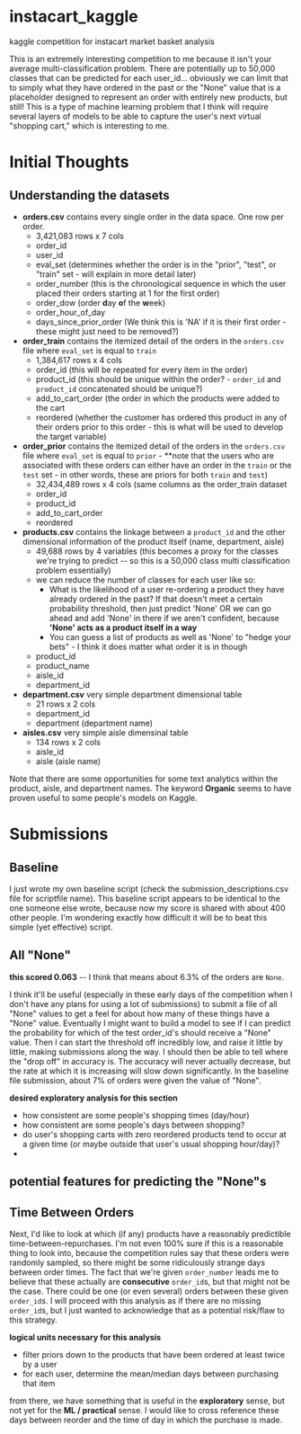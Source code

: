 # instacart_kaggle
kaggle competition for instacart market basket analysis

This is an extremely interesting competition to me because it isn't your average multi-classification problem. There are potentially up to 50,000 classes 
that can be predicted for each user_id... obviously we can limit that to simply what they have ordered in the past or the "None" value that is a 
placeholder designed to represent an order with entirely new products, but still! This is a type of machine learning problem that I think will require 
several layers of models to be able to capture the user's next virtual "shopping cart," which is interesting to me.


# Initial Thoughts

## Understanding the datasets

- **orders.csv** contains every single order in the data space. One row per order.
	* 3,421,083 rows x 7 cols
	* order_id
	* user_id 
	* eval_set (determines whether the order is in the "prior", "test", or "train" set - will explain in more detail later)
	* order_number (this is the chronological sequence in which the user placed their orders starting at 1 for the first order)
	* order_dow (order **d**ay **o**f the **w**eek)
	* order_hour_of_day
	* days_since_prior_order (We think this is 'NA' if it is their first order - these might just need to be removed?)
- **order_train** contains the itemized detail of the orders in the `orders.csv` file where `eval_set` is equal to `train`
	* 1,384,617 rows x 4 cols
	* order_id (this will be repeated for every item in the order)
	* product_id (this should be unique within the order? - `order_id` and `product_id` concatenated should be unique?)
	* add_to_cart_order (the order in which the products were added to the cart
	* reordered (whether the customer has ordered this product in any of their orders prior to this order - this is what will be used to develop the target variable)
- **order_prior** contains the itemized detail of the orders in the `orders.csv` file where `eval_set` is equal to `prior` - **note that the users who are associated with these orders can either have an order in the `train` or the `test` set - in other words, these are priors for both `train` and `test`)
	* 32,434,489 rows x 4 cols (same columns as the order_train dataset
	* order_id
	* product_id
	* add_to_cart_order
	* reordered
- **products.csv** contains the linkage between a `product_id` and the other dimensional information of the product itself (name, department, aisle)
	* 49,688 rows by 4 variables (this becomes a proxy for the classes we're trying to predict -- so this is a 50,000 class multi classification problem essentially)
	* we can reduce the number of classes for each user like so:
		* What is the likelihood of a user re-ordering a product they have already ordered in the past? If that doesn't meet a certain probability threshold, then just predict 'None' OR we can go ahead and add 'None' in there if we aren't confident, because **'None' acts as a product itself in a way**
		* You can guess a list of products as well as 'None' to "hedge your bets" - I think it does matter what order it is in though
	* product_id
	* product_name
	* aisle_id
	* department_id
- **department.csv** very simple department dimensional table
	* 21 rows x 2 cols
	* department_id
	* department (department name)
- **aisles.csv** very simple aisle dimensinal table
	* 134 rows x 2 cols
	* aisle_id
	* aisle (aisle name)
	

Note that there are some opportunities for some text analytics within the product, aisle, and department names. The keyword **Organic** seems to have proven useful to some people's models on Kaggle.

# Submissions

## Baseline

I just wrote my own baseline script (check the submission_descriptions.csv file for scriptfile name). This baseline script appears to be identical to the one someone
else wrote, because now my score is shared with about 400 other people. I'm wondering exactly how difficult it will be to beat this simple (yet effective) script.


## All "None"

**this scored 0.063** -- I think that means about 6.3% of the orders are `None`.

I think it'll be useful (especially in these early days of the competition when I don't have any plans for using a lot of submissions) to submit a file of
all "None" values to get a feel for about how many of these things have a "None" value. Eventually I might want to build a model to see if I can predict the probability
for which of the test order_id's should receive a "None" value. Then I can start the threshold off incredibly low, and raise it little by little, making submissions 
along the way. I should then be able to tell where the "drop off" in accuracy is. The accuracy will never actually decrease, but the rate at which it is increasing will slow down
significantly. In the baseline file submission, about 7% of orders were given the value of "None". 

**desired exploratory analysis for this section**
- how consistent are some people's shopping times (day/hour)
- how consistent are some people's days between shopping?
- do user's shopping carts with zero reordered products tend to occur at a given time (or maybe outside that user's usual shopping hour/day)?
- 

**potential features for predicting the "None"s**
- 


## Time Between Orders

Next, I'd like to look at which (if any) products have a reasonably predictible time-between-repurchases. I'm not even 100% sure if this is a reasonable thing to 
look into, because the competition rules say that these orders were randomly sampled, so there might be some ridiculously strange days between order times. The fact 
that we're given `order_number` leads me to believe that these actually are **consecutive** `order_id`s, but that might not be the case. There could be one (or even several)
orders between these given `order_id`s. I will proceed with this analysis as if there are no missing `order_id`s, but I just wanted to acknowledge that as a potential risk/flaw
to this strategy.

**logical units necessary for this analysis**
- filter priors down to the products that have been ordered at least twice by a user
- for each user, determine the mean/median days between purchasing that item

from there, we have something that is useful in the **exploratory** sense, but not yet for the **ML / practical** sense. I would like to cross reference 
these days between reorder and the time of day in which the purchase is made.


	